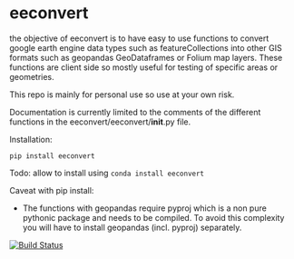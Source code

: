 # eeconvert

the objective of eeconvert is to have easy to use functions to convert google earth engine data types such as featureCollections into other GIS formats such as geopandas GeoDataframes or Folium map layers. These functions are client side so mostly useful for testing of specific areas or geometries. 

This repo is mainly for personal use so use at your own risk.  

Documentation is currently limited to the comments of the different functions in the eeconvert/eeconvert/__init__.py file. 



Installation:

`pip install eeconvert`


Todo: 
allow to install using `conda install eeconvert` 

Caveat with pip install:
- The functions with geopandas require pyproj which is a non pure pythonic package and needs to be compiled. To avoid this complexity you will have to install geopandas (incl. pyproj) separately. 


[![Build Status](https://travis-ci.org/rutgerhofste/eeconvert.svg?branch=master)](https://travis-ci.org/rutgerhofste/eeconvert)
